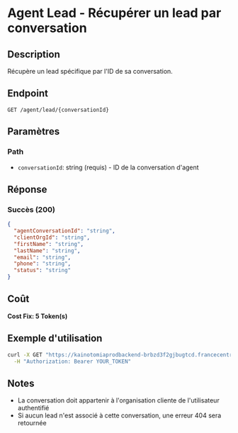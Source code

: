 # Agent Lead - Récupérer un lead par conversation

## Description
Récupère un lead spécifique par l'ID de sa conversation.

## Endpoint
```
GET /agent/lead/{conversationId}
```

## Paramètres

### Path
- `conversationId`: string (requis) - ID de la conversation d'agent

## Réponse

### Succès (200)
```json
{
  "agentConversationId": "string",
  "clientOrgId": "string",
  "firstName": "string",
  "lastName": "string",
  "email": "string",
  "phone": "string",
  "status": "string"
}
```

## Coût
**Cost Fix: 5 Token(s)**

## Exemple d'utilisation

```bash
curl -X GET "https://kainotomiaprodbackend-brbzd3f2gjbugtcd.francecentral-01.azurewebsites.net/agent/lead/conv-id-123" \
  -H "Authorization: Bearer YOUR_TOKEN"
```

## Notes
- La conversation doit appartenir à l'organisation cliente de l'utilisateur authentifié
- Si aucun lead n'est associé à cette conversation, une erreur 404 sera retournée 